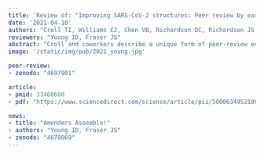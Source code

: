 ```yaml
---
title: 'Review of: "Improving SARS-CoV-2 structures: Peer review by early coordinate release"'
date: '2021-04-10'
authors: "Croll TI, Williams CJ, Chen VB, Richardson DC, Richardson JS."
reviewers: "Young ID, Fraser JS"
abstract: "Croll and coworkers describe a unique form of peer-review enabled by the early release of biomolecular structure coordinates and density maps and detail its critical role in the search for SARS-CoV-2 vaccines and treatments."
image: '/static/img/pub/2021_young.jpg'

peer-review:
- zenodo: "4697901"

article:
- pmid: 33460600
- pdf: "https://www.sciencedirect.com/science/article/pii/S0006349521000461"

news:
- title: "Amenders Assemble!"
- authors: "Young ID, Fraser JS"
- zenodo: "4678069"
---
```

